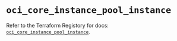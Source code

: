 # `oci_core_instance_pool_instance`

Refer to the Terraform Registory for docs: [`oci_core_instance_pool_instance`](https://registry.terraform.io/providers/oracle/oci/6.18.0/docs/resources/core_instance_pool_instance).
